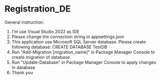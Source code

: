 # Registration_DE

General instruction:
1. I'm use Visual Studio 2022 as IDE
2. Please change the connection string in appsettings.json
3. This application use Microsoft SQL Server database. Please create following database: CREATE DATABASE TestDB 
4. Run "Add-Migration [migration_name]" in Package Manager Console to create migration of database
5. Run "Update-Database" in Package Manager Console to apply changes in database
6. Thank you
